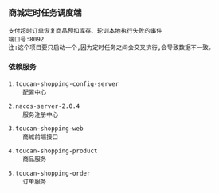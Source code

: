 ### 商城定时任务调度端
    
    支付超时订单恢复商品预扣库存、轮训本地执行失败的事件
    端口号:8092
    注:这个项目要只启动一个,因为定时任务之间会交叉执行,会导致数据不一致。
   

#### 依赖服务
    1.toucan-shopping-config-server    
        配置中心
        
    2.nacos-server-2.0.4        
        服务注册中心
        
    3.toucan-shopping-web    
        商城前端接口
        
    4.toucan-shopping-product        
        商品服务
        
    5.toucan-shopping-order        
        订单服务

